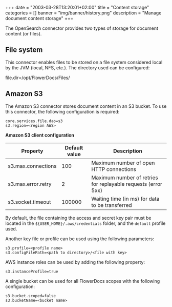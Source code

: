 +++
date = "2003-03-28T13:20:01+02:00"
title = "Content storage"
categories = []
banner = "img/banner/history.png"
description = "Manage document content storage"
+++

The OpenSearch connector provides two types of storage for document content (or files).

## File system

This connector enables files to be stored on a file system considered local by the JVM (local, NFS, etc.).
The directory used can be configured: 

file.dir=/opt/FlowerDocs/Files/


## Amazon S3

The Amazon S3 connector stores document content in an S3 bucket.
To use this connector, the following configuration is required:

```properties
core.services.file.dao=s3
s3.region=<region AWS>
```

__Amazon S3 client configuration__

| Property                     | Default value|Description                                                                         |
|-------------------------------|-------------------------------------------------------------------------------------|-------------------|
| s3.max.connections            |100 | Maximum number of open HTTP connections                                                     |       
| s3.max.error.retry            | 2 | Maximum number of retries for replayable requests (error 5xx)                 |
| s3.socket.timeout             | 100000|  Waiting time (in ms) for data to be transferred                             |


By default, the file containing the access and secret key pair must be located in the ``${USER_HOME}/.aws/credentials`` folder, and the ``default`` profile used. 

Another key file or profile can be used using the following parameters: 

```properties
s3.profile=<profile name>
s3.configFilePath=<path to directory>/<file with key>
```

AWS instance roles can be used by adding the following property: 

```properties
s3.instanceProfile=true
```

A single bucket can be used for all FlowerDocs scopes with the following configuration: 

```properties
s3.bucket.scoped=false
s3.bucketName=<bucket name>
```

	